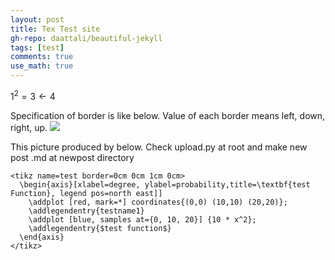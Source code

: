 ```yaml
---
layout: post
title: Tex Test site
gh-repo: daattali/beautiful-jekyll
tags: [test]
comments: true
use_math: true
---
```


$1^2 = 3 \leftarrow 4$

Specification of border is like below.
Value of each border means left, down, right, up.
<img src="https://banramlo.github.io/assets/post/2020-11-13-texTest/test.svg">

This picture produced by below.
Check upload.py at root and make new post .md at newpost directory

```
<tikz name=test border=0cm 0cm 1cm 0cm>
  \begin{axis}[xlabel=degree, ylabel=probability,title=\textbf{test Function}, legend pos=north east]]
    \addplot [red, mark=*] coordinates{(0,0) (10,10) (20,20)};
    \addlegendentry{testname1}
    \addplot [blue, samples at={0, 10, 20}] {10 * x^2};
    \addlegendentry{$test function$}
  \end{axis}
</tikz>
```
